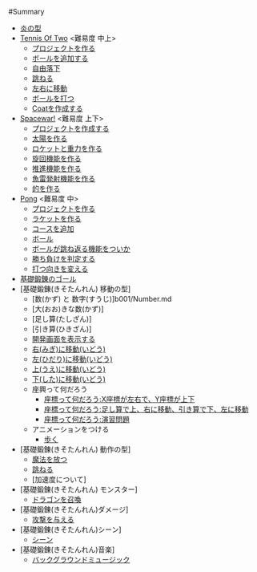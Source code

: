 #Summary

* [炎の型](README.md)
* [Tennis Of Two](tennis_of_two/README.md) <難易度 中上>
  * [プロジェクトを作る](tennis_of_two/create_project/README.md)
  * [ボールを追加する](tennis_of_two/create_ball/README.md)
  * [自由落下](tennis_of_two/free_fall/README.md)
  * [跳ねる](tennis_of_two/bouncing_ball/README.md)
  * [左右に移動](tennis_of_two/right_left/README.md)
  * [ボールを打つ](tennis_of_two/shot_ball/README.md)
  * [Coatを作成する](tennis_of_two/create_court/README.md)
* [Spacewar!](spacewar/README.md) <難易度 上下>
  * [プロジェクトを作成する](spacewar/create_project/README.md)
  * [太陽を作る](spacewar/create_sun/README.md)
  * [ロケットと重力を作る](spacewar/create_rocket/README.md)
  * [旋回機能を作る](spacewar/create_spin/README.md)
  * [推進機能を作る](spacewar/create_thrust/README.md)
  * [魚雷発射機能を作る](spacewar/create_fire/README.md)
  * [的を作る](spacewar/createTarget/README.md)
* [Pong](pong/README.md) <難易度 中>
  * [プロジェクトを作る](pong/create_project/README.md)
  * [ラケットを作る](pong/create_racket/README.md)
  * [コースを追加](pong/create_cource/README.md)
  * [ボール](pong/create_ball/README.md)
  * [ボールが跳ね返る機能をついか](pong/bouncing/README.md)
  * [勝ち負けを判定する](pong/win_lose/README.md)
  * [打つ向きを変える](pong/direction/README.md)
* [基礎鍛錬のゴール](b001/About.md)
* [基礎鍛錬(きそたんれん) 移動の型]
  * [数(かず) と 数字(すうじ)]b001/Number.md
  * [大(おお)きな数(かず)]
  * [足し算(たしざん)]
  * [引き算(ひきざん)]
  * [開発画面を表示する](b001/CreateProject.md)
  * [右(みぎ)に移動(いどう)](b001/MoveRight.md)
  * [左(ひだり)に移動(いどう)](b001/MoveLeft.md)
  * [上(うえ)に移動(いどう)](b001/MoveUp.md)
  * [下(した)に移動(いどう)](b001/MoveDown.md)
  * 座興って何だろう
    * [座標って何だろう:X座標が左右で、Y座標が上下](b001/GridChart.md)
    * [座標って何だろう:足し算で上、右に移動、引き算で下、左に移動](b001/GridChart02.md)
    * [座標って何だろう:演習問題](b001/GridChart03.md)
  * アニメーションをつける
    * [歩く](b001/Walk.md)
* [基礎鍛錬(きそたんれん) 動作の型]
  * [魔法を放つ](b002/Magic.md)
  * [跳ねる](b002/Jump.md)
  * [加速度について]
* [基礎鍛錬(きそたんれん) モンスター]
  * [ドラゴンを召喚](b003/Monster.md)
* [基礎鍛錬(きそたんれん)ダメージ]
  * [攻撃を与える](b004/MonsterDamage.md)
* [基礎鍛錬(きそたんれん)シーン]
  * [シーン](b005/Scene.md)
* [基礎鍛錬(きそたんれん)音楽]
  * [バックグラウンドミュージック](b006/Music.md)  
